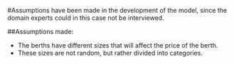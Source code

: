 #Assumptions have been made in the development of the model, since the domain experts could in this case not be interviewed.

##Assumptions made:
- The berths have different sizes that will affect the price of the berth.
- These sizes are not random, but rather divided into categories.
